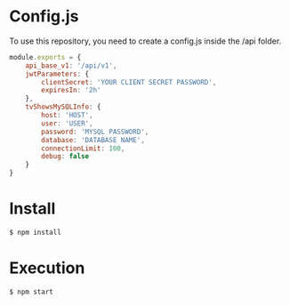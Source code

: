 # Config.js

To use this repository, you need to create a config.js inside the /api folder.

```javascript
module.exports = {
    api_base_v1: '/api/v1',
    jwtParameters: {
        clientSecret: 'YOUR CLIENT SECRET PASSWORD',
        expiresIn: '2h'
    },
    tvShowsMySQLInfo: {
        host: 'HOST',
        user: 'USER',
        password: 'MYSQL PASSWORD',
        database: 'DATABASE NAME',
        connectionLimit: 100,
        debug: false
    }
} 
```

# Install

```bash
$ npm install
```

# Execution

```bash
$ npm start
```
